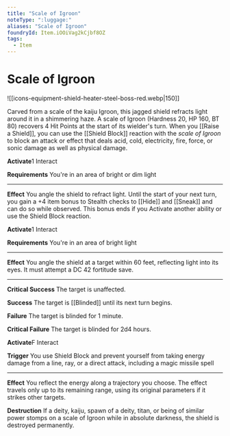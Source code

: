 ```yaml
---
title: "Scale of Igroon"
noteType: ":luggage:"
aliases: "Scale of Igroon"
foundryId: Item.iOOiVag2kCjbf8OZ
tags:
  - Item
---
```


# Scale of Igroon
![[icons-equipment-shield-heater-steel-boss-red.webp|150]]

Carved from a scale of the kaiju Igroon, this jagged shield refracts light around it in a shimmering haze. A scale of Igroon (Hardness 20, HP 160, BT 80) recovers 4 Hit Points at the start of its wielder's turn. When you [[Raise a Shield]], you can use the [[Shield Block]] reaction with the _scale of Igroon_ to block an attack or effect that deals acid, cold, electricity, fire, force, or sonic damage as well as physical damage.

**Activate**1 Interact

**Requirements** You're in an area of bright or dim light

* * *

**Effect** You angle the shield to refract light. Until the start of your next turn, you gain a +4 item bonus to Stealth checks to [[Hide]] and [[Sneak]] and can do so while observed. This bonus ends if you Activate another ability or use the Shield Block reaction.

**Activate**1 Interact

**Requirements** You're in an area of bright light

* * *

**Effect** You angle the shield at a target within 60 feet, reflecting light into its eyes. It must attempt a DC 42 fortitude save.

* * *

**Critical Success** The target is unaffected.

**Success** The target is [[Blinded]] until its next turn begins.

**Failure** The target is blinded for 1 minute.

**Critical Failure** The target is blinded for 2d4 hours.

**Activate**F Interact

**Trigger** You use Shield Block and prevent yourself from taking energy damage from a line, ray, or a direct attack, including a magic missile spell

* * *

**Effect** You reflect the energy along a trajectory you choose. The effect travels only up to its remaining range, using its original parameters if it strikes other targets.

**Destruction** If a deity, kaiju, spawn of a deity, titan, or being of similar power stomps on a scale of Igroon while in absolute darkness, the shield is destroyed permanently.
